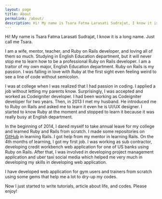 ```yaml
---
layout: page
title: About
permalink: /about/
description: Hi! My name is Tsara Fatma Larasati Sudrajat, I know it is a long name. Just call me Tsara. I am a wife, mentor, teacher, and Ruby on Rails developer, and loving all of them so much. Studying in English Education department, but it will never stop me to learn how to be a professional Ruby on Rails developer. I am a traitor of my own major, English Education department. Ruby on Rails is my passion. I was falling in love with Ruby at the first sight even feeling weird to see a line of code without semicolon. 
---
```


Hi! My name is Tsara Fatma Larasati Sudrajat, I know it is a long name. Just call me Tsara. 

I am a wife, mentor, teacher, and Ruby on Rails developer, and loving all of them so much. Studying in English Education department, but it will never stop me to learn how to be a professional Ruby on Rails developer. I am a traitor of my own major, English Education department. Ruby on Rails is my passion. I was falling in love with Ruby at the first sight even feeling weird to see a line of code without semicolon. 

I was at college when I was realized that I had passion in coding. I applied a job without letting my parents know. Surprisingly, I was accepted and worked as Codeigniter developer. I had been working as Codeigniter developer for two years. Then, in 2013 I met my husband. He introduced me to Ruby on Rails and asked me to learn it even he is UI/UX designer. I started to know Ruby at the moment and stopped to learn it because it was really busy at English department.

In the beginning of 2014, I dared myself to take annual leave for my college and learned Ruby and Rails from scratch. I made some repositories on [GitHub](https://github.com/tsara27/)
 in learning Rails. I got help from my mentor in learning Rails. On the 4th months of learning, I got my first job. I was working as sub contractor, developing credit workbench web application for one of US banks using Ruby on Rails. After that, I was involved in developing project management application and uber taxi social media which helped me very much in developing my skills in developing web application.

I have developed web application for gym users and trainers from scratch using some gems that help me a lot to dry-up my codes. 

Now I just started to write tutorials, article about life, and codes. Please enjoy!